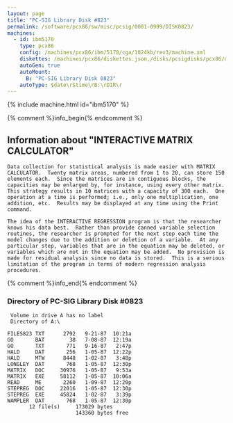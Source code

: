 ```yaml
---
layout: page
title: "PC-SIG Library Disk #823"
permalink: /software/pcx86/sw/misc/pcsig/0001-0999/DISK0823/
machines:
  - id: ibm5170
    type: pcx86
    config: /machines/pcx86/ibm/5170/cga/1024kb/rev3/machine.xml
    diskettes: /machines/pcx86/diskettes.json,/disks/pcsigdisks/pcx86/diskettes.json
    autoGen: true
    autoMount:
      B: "PC-SIG Library Disk 0823"
    autoType: $date\r$time\rB:\rDIR\r
---
```


{% include machine.html id="ibm5170" %}

{% comment %}info_begin{% endcomment %}

## Information about "INTERACTIVE MATRIX CALCULATOR"

    Data collection for statistical analysis is made easier with MATRIX
    CALCULATOR.  Twenty matrix areas, numbered from 1 to 20, can store 150
    elements each.  Since the matrices are in contiguous blocks, the
    capacities may be enlarged by, for instance, using every other matrix.
    This strategy results in 10 matrices with a capacity of 300 each.  One
    operation at a time is performed; i.e., only one multiplication, one
    addition, etc.  Results may be displayed at any time using the Print
    command.
    
    The idea of the INTERACTIVE REGRESSION program is that the researcher
    knows his data best.  Rather than provide canned variable selection
    routines, the researcher is prompted for the next step each time the
    model changes due to the addition or deletion of a variable.  At any
    particular step, variables that are in the equation may be deleted, or
    variables which are not in the equation may be added.  No provision is
    made for residual analysis since no data is stored.  This is a serious
    limitation of the program in terms of modern regression analysis
    procedures.
{% comment %}info_end{% endcomment %}


### Directory of PC-SIG Library Disk #0823

     Volume in drive A has no label
     Directory of A:\

    FILES823 TXT      2792   9-21-87  10:21a
    GO       BAT        38   7-08-87  12:19a
    GO       TXT       771   9-16-87   2:47p
    HALD     DAT       256   1-05-87  12:22p
    HALD     MTW      8448   1-02-87   3:48p
    LONGLEY  DAT       768   1-05-87  12:30p
    MATRIX   DOC     30976   1-05-87   9:53a
    MATRIX   EXE     58112   1-05-87  10:06a
    READ     ME       2260   1-09-87  12:20p
    STEPREG  DOC     22016   1-05-87  12:30p
    STEPREG  EXE     45824   1-02-87   3:39p
    WAMPLER  DAT       768   1-05-87  12:30p
           12 file(s)     173029 bytes
                          143360 bytes free
